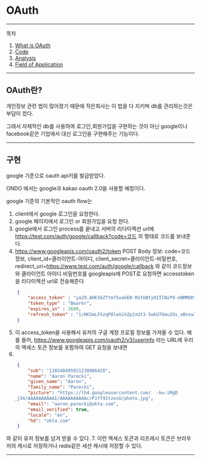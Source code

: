 # OAuth

---
목차
1. [What is OAuth](#OAuth란?)
2. [Code](#구현)
3. [Analysis](#코드-분석)
4. [Field of Application](#활용-분야)

___
## OAuth란?
개인정보 관련 법이 많아졌기 때문에 작은회사는 이 법을 다 지키며 db를 관리하는것은 부담이 컸다.

그래서 
자체적인 db를 사용하여 로그인,회원가입을 구현하는 것이 아닌
google이나 facebook같은 기업에서 대신 로그인을 구현해주는 기능이다. 


___
## 구현
google 기준으로 oauth api키를 발급받았다.

ONDO 에서는 google과 kakao oauth 2.0을 사용할 예정이다.

google 기준의 기본적인 oauth flow는 

1. client에서 google 로그인을 요청한다.
2. google 페이지에서 로그인 or 회원가입을 요청 한다.
3. google에서 로그인 process를 끝내고 서버의 리다이렉션 url에 https://test.com/auth/google/callback?code=코드 의 형태로 코드를 보내준다.
4. https://www.googleapis.com/oauth2/token
POST Body 정보: code=코드정보, client_id=클라이언트-아이디, client_secret=클라이언트-비밀번호, redirect_uri=https://www.test.com/auth/google/callback 와 같이 코드정보와 클라이언트 아이디 비밀번호를 googleapis에 POST로 요청하면 accesstoken을 리다이렉션 url로 전송해준다 
```json
    {
        "access_token" : "ya29.AHES6ZTtm7SuokEB-RGtbBty9IIlNiP9-eNMMQKtXdMP3sfjL1Fc",
        "token_type" : "Bearer",
        "expires_in" : 3600,
        "refresh_token" : "1/HKSmLFXzqP0leUihZp2xUt3-5wkU7Gmu2Os_eBnzw74"
    }
```
5. 이 access_token을 사용해서 유저의 구글 계정 프로필 정보를 가져올 수 있다. 예를 들어, https://www.googleapis.com/oauth2/v3/userinfo 라는 URL에 우리의 액세스 토큰 정보를 포함하여 GET 요청을 보내면
6. 
```json
    {
        "sub": "110248495921238986420",
        "name": "Aaron Parecki",
        "given_name": "Aaron",
        "family_name": "Parecki",
        "picture": "https://lh4.googleusercontent.com/  -kw-iMgD
   _j34/AAAAAAAAAAI/AAAAAAAAAAc/P1YY91tzesU/photo.jpg",
        "email": "aaron.parecki@okta.com",
        "email_verified": true,
        "locale": "en",
        "hd": "okta.com"
    }
```

와 같이 유저 정보를 넘겨 받을 수 있다.
7. 이런 엑세스 토큰과 리프레시 토큰은 브라우저의 캐시로 저장하거나 redis같은 세션 캐시에 저장할 수 있다.
___

